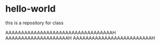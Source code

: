# hello-world
this is a repository for class


AAAAAAAAAAAAAAAAAAAAAAAAAAAAAAAAAAH
AAAAAAAAAAAAAAAAAAAAH
AAAAAAAAAAAAAAAAAAAAAAAAAH
